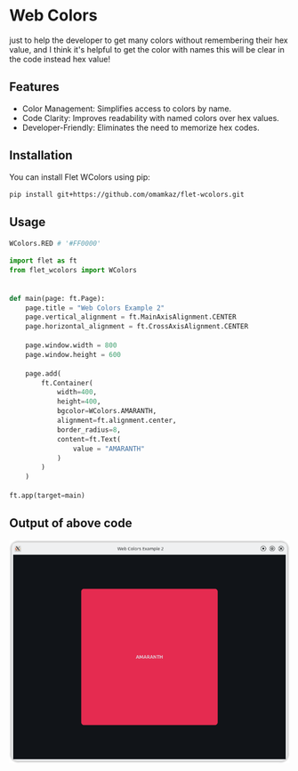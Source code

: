 # Web Colors

just to help the developer to get many colors without remembering their hex value, and I think it's helpful to get the color with names this will be clear in the code instead hex value!

## Features

- Color Management: Simplifies access to colors by name.
- Code Clarity: Improves readability with named colors over hex values.
- Developer-Friendly: Eliminates the need to memorize hex codes.

## Installation
You can install Flet WColors using pip:

```bash
pip install git+https://github.com/omamkaz/flet-wcolors.git
```

## Usage

```python
WColors.RED # '#FF0000'
```

```python
import flet as ft
from flet_wcolors import WColors


def main(page: ft.Page):
    page.title = "Web Colors Example 2"
    page.vertical_alignment = ft.MainAxisAlignment.CENTER
    page.horizontal_alignment = ft.CrossAxisAlignment.CENTER

    page.window.width = 800
    page.window.height = 600

    page.add(
        ft.Container(
            width=400,
            height=400,
            bgcolor=WColors.AMARANTH,
            alignment=ft.alignment.center,
            border_radius=8,
            content=ft.Text(
                value = "AMARANTH"
            )
        )
    )

ft.app(target=main)
```

## Output of above code

![Example 2](media/example_2.png)
